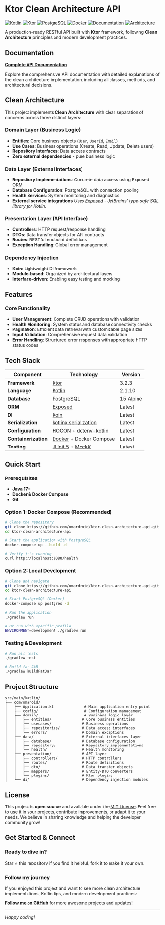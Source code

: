 # Ktor Clean Architecture API

[![Kotlin](https://img.shields.io/badge/kotlin-2.1.10-blue.svg?logo=kotlin)](https://kotlinlang.org)
[![Ktor](https://img.shields.io/badge/ktor-3.2.3-orange.svg)](https://ktor.io)
[![PostgreSQL](https://img.shields.io/badge/postgresql-15-blue.svg?logo=postgresql)](https://postgresql.org)
[![Docker](https://img.shields.io/badge/docker-enabled-blue.svg?logo=docker)](https://docker.com)
[![Documentation](https://img.shields.io/badge/Documentation-dokka-brightgreen.svg)](https://omardroid.github.io/ktor-clean-architecture-api/)
[![Architecture](https://img.shields.io/badge/architecture-clean-green.svg)](https://blog.cleancoder.com/uncle-bob/2012/08/13/the-clean-architecture.html)

A production-ready RESTful API built with **Ktor** framework, following **Clean Architecture**
principles and modern development practices.

## Documentation

**[Complete API Documentation](https://omardroid.github.io/ktor-clean-architecture-api/)**

Explore the comprehensive API documentation with detailed explanations of the clean architecture
implementation, including all classes, methods, and architectural decisions.

## Clean Architecture

This project implements **Clean Architecture** with clear separation of concerns across three
distinct layers:

### **Domain Layer** (Business Logic)

- **Entities**: Core business objects (`User`, `UserId`, `Email`)
- **Use Cases**: Business operations (Create, Read, Update, Delete users)
- **Repository Interfaces**: Data access contracts
- **Zero external dependencies** - pure business logic

### **Data Layer** (External Interfaces)

- **Repository Implementations**: Concrete data access using Exposed ORM
- **Database Configuration**: PostgreSQL with connection pooling
- **Health Services**: System monitoring and diagnostics
- **External service integrations**
  *Uses [Exposed](https://github.com/JetBrains/Exposed) - JetBrains' type-safe SQL library for
  Kotlin.*

### **Presentation Layer** (API Interface)

- **Controllers**: HTTP request/response handling
- **DTOs**: Data transfer objects for API contracts
- **Routes**: RESTful endpoint definitions
- **Exception Handling**: Global error management

### **Dependency Injection**

- **Koin**: Lightweight DI framework
- **Module-based**: Organized by architectural layers
- **Interface-driven**: Enabling easy testing and mocking

## Features

### **Core Functionality**

- **User Management**: Complete CRUD operations with validation
- **Health Monitoring**: System status and database connectivity checks
- **Pagination**: Efficient data retrieval with customizable page sizes
- **Input Validation**: Comprehensive request data validation
- **Error Handling**: Structured error responses with appropriate HTTP status codes

## Tech Stack

| Component            | Technology                                                                                                 | Version   |
|----------------------|------------------------------------------------------------------------------------------------------------|-----------|
| **Framework**        | [Ktor](https://ktor.io/)                                                                                   | 3.2.3     |
| **Language**         | [Kotlin](https://kotlinlang.org/)                                                                          | 2.1.10    |
| **Database**         | [PostgreSQL](https://www.postgresql.org/)                                                                  | 15 Alpine |
| **ORM**              | [Exposed](https://github.com/JetBrains/Exposed)                                                            | Latest    |
| **DI**               | [Koin](https://insert-koin.io/)                                                                            | Latest    |
| **Serialization**    | [kotlinx.serialization](https://github.com/Kotlin/kotlinx.serialization)                                   | Latest    |
| **Configuration**    | [HOCON](https://github.com/lightbend/config) + [dotenv-kotlin](https://github.com/cdimascio/dotenv-kotlin) | Latest    |
| **Containerization** | [Docker](https://www.docker.com/) + Docker Compose                                                         | Latest    |
| **Testing**          | [JUnit 5](https://junit.org/junit5/) + [MockK](https://mockk.io/)                                          | Latest    |

## Quick Start

### Prerequisites

- **Java 17+**
- **Docker & Docker Compose**
- **Git**

### Option 1: Docker Compose (Recommended)

```bash
# Clone the repository
git clone https://github.com/omardroid/ktor-clean-architecture-api.git
cd ktor-clean-architecture-api

# Start the application with PostgreSQL
docker-compose up --build -d

# Verify it's running
curl http://localhost:8080/health
```

### Option 2: Local Development

```bash
# Clone and navigate
git clone https://github.com/omardroid/ktor-clean-architecture-api.git
cd ktor-clean-architecture-api

# Start PostgreSQL (Docker)
docker-compose up postgres -d

# Run the application
./gradlew run

# Or run with specific profile
ENVIRONMENT=development ./gradlew run
```

### Testing & Development

```bash
# Run all tests
./gradlew test

# Build fat JAR
./gradlew buildFatJar
```

## Project Structure

```
src/main/kotlin/
├── com/omaroid/
│   ├── Application.kt              # Main application entry point
│   ├── config/                     # Configuration management
│   ├── domain/                     # Business logic layer
│   │   ├── entities/              # Core business entities
│   │   ├── usecases/              # Business operations
│   │   ├── repositories/          # Data access interfaces
│   │   └── errors/                # Domain exceptions
│   ├── data/                      # External interfaces layer
│   │   ├── database/              # Database configuration
│   │   ├── repository/            # Repository implementations
│   │   └── health/                # Health monitoring
│   ├── presentation/              # API layer
│   │   ├── controllers/           # HTTP controllers
│   │   ├── routes/                # Route definitions
│   │   ├── dto/                   # Data transfer objects
│   │   ├── mappers/               # Entity-DTO converters
│   │   └── plugins/               # Ktor plugins
│   └── di/                        # Dependency injection modules
```

## License

This project is **open source** and available under
the [MIT License](https://opensource.org/licenses/MIT). Feel free to use it in your projects,
contribute improvements, or adapt it to your needs. We believe in sharing knowledge and helping the
developer community grow!

## Get Started & Connect

### **Ready to dive in?**

Star ⭐ this repository if you find it helpful, fork it to make it your own.

### **Follow my journey**

If you enjoyed this project and want to see more clean architecture implementations, Kotlin tips,
and modern development practices:

**[Follow me on GitHub](https://github.com/OmarDroid)** for more awesome projects and updates!

---

*Happy coding!*
